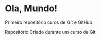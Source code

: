 # Ola, Mundo!
 Primeiro repositório curos de Git e GitHub

 Repositório Criado durante um curso de Git
